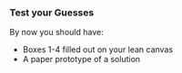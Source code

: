 ### Test your Guesses
 
By now you should have:
- Boxes 1-4 filled out on your lean canvas
- A paper prototype of a solution